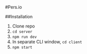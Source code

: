 #Pers.io

##Installation

1. Clone repo
2. `cd server`
3. `npm run dev`
4. In separate CLI window, `cd client`
5. `npm start`

